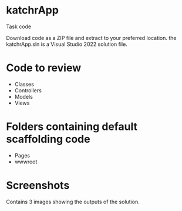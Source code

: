 # katchrApp
Task code

Download code as a ZIP file and extract to your preferred location.
the katchrApp.sln is a Visual Studio 2022 solution file.

# Code to review
- Classes
- Controllers
- Models
- Views

# Folders containing default scaffolding code
- Pages
- wwwroot

# Screenshots
Contains 3 images showing the outputs of the solution.
